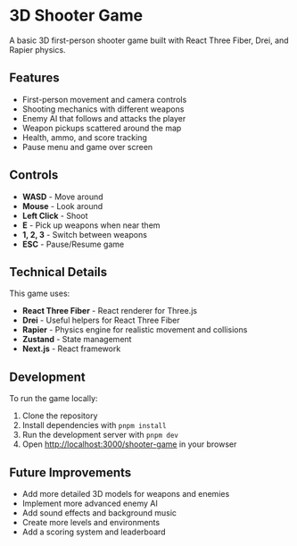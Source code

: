 # 3D Shooter Game

A basic 3D first-person shooter game built with React Three Fiber, Drei, and Rapier physics.

## Features

- First-person movement and camera controls
- Shooting mechanics with different weapons
- Enemy AI that follows and attacks the player
- Weapon pickups scattered around the map
- Health, ammo, and score tracking
- Pause menu and game over screen

## Controls

- **WASD** - Move around
- **Mouse** - Look around
- **Left Click** - Shoot
- **E** - Pick up weapons when near them
- **1, 2, 3** - Switch between weapons
- **ESC** - Pause/Resume game

## Technical Details

This game uses:

- **React Three Fiber** - React renderer for Three.js
- **Drei** - Useful helpers for React Three Fiber
- **Rapier** - Physics engine for realistic movement and collisions
- **Zustand** - State management
- **Next.js** - React framework

## Development

To run the game locally:

1. Clone the repository
2. Install dependencies with `pnpm install`
3. Run the development server with `pnpm dev`
4. Open [http://localhost:3000/shooter-game](http://localhost:3000/shooter-game) in your browser

## Future Improvements

- Add more detailed 3D models for weapons and enemies
- Implement more advanced enemy AI
- Add sound effects and background music
- Create more levels and environments
- Add a scoring system and leaderboard 
